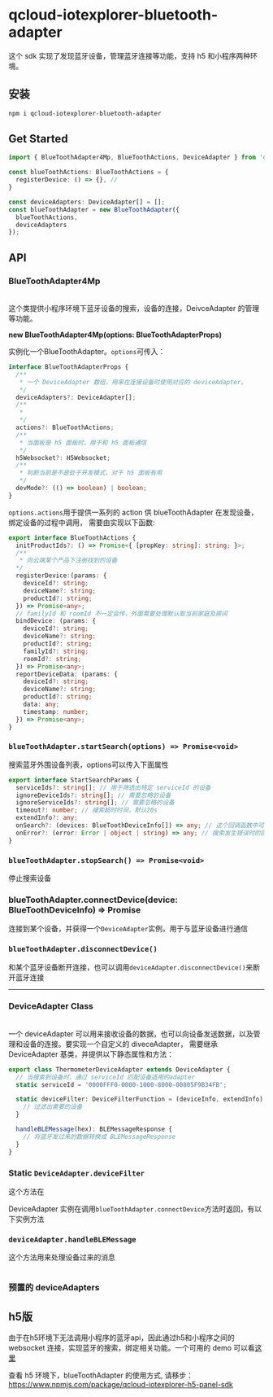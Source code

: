 # qcloud-iotexplorer-bluetooth-adapter

这个 sdk 实现了发现蓝牙设备，管理蓝牙连接等功能，支持 h5 和小程序两种环境。

## 安装

```bash
npm i qcloud-iotexplorer-bluetooth-adapter
```
## Get Started

```ts
import { BlueToothAdapter4Mp, BlueToothActions, DeviceAdapter } from 'qcloud-iotexplorer-bluetooth-adapter';

const blueToothActions: BlueToothActions = {
  registerDevice: () => {}, // 
}

const deviceAdapters: DeviceAdapter[] = [];
const blueToothAdapter = new BlueToothAdapter({
  blueToothActions,
  deviceAdapters
});
```
## API

### BlueToothAdapter4Mp
<br/>
这个类提供小程序环境下蓝牙设备的搜索，设备的连接，DeivceAdapter 的管理等功能。

**new BlueToothAdapter4Mp(options: BlueToothAdapterProps)** 

实例化一个BlueToothAdapter。`options`可传入：

```ts
interface BlueToothAdapterProps {
  /**
   * 一个 DeviceAdapter 数组，用来在连接设备时使用对应的 deviceAdapter。 
   */
  deviceAdapters?: DeviceAdapter[];
  /**
   * 
   */
  actions?: BlueToothActions;
  /**
   * 当面板是 h5 面板时，用于和 h5 面板通信
   */
  h5Websocket?: H5Websocket;
  /**
   * 判断当前是不是处于开发模式，对于 h5 面板有用
   */
  devMode?: (() => boolean) | boolean;
}
```

`options.actions`用于提供一系列的 action 供 blueToothAdapter 在发现设备，绑定设备的过程中调用， 需要由实现以下函数:

```ts
export interface BlueToothActions {
  initProductIds?: () => Promise<{ [propKey: string]: string; }>;
  /**
   * 向云端某个产品下注册找到的设备
  */
  registerDevice:(params: {
    deviceId?: string;
    deviceName?: string;
    productId?: string;
  }) => Promise<any>;
  // familyId 和 roomId 不一定会传，外面需要处理默认取当前家庭及房间
  bindDevice: (params: {
    deviceId?: string;
    deviceName?: string;
    productId?: string;
    familyId?: string;
    roomId?: string;
  }) => Promise<any>;
  reportDeviceData: (params: {
    deviceId?: string;
    deviceName?: string;
    productId?: string;
    data: any;
    timestamp: number;
  }) => Promise<any>;
}
```
### `blueToothAdapter.startSearch(options) => Promise<void>`

搜索蓝牙外围设备列表，options可以传入下面属性

```ts
export interface StartSearchParams {
  serviceIds?: string[]; // 用于筛选出特定 serviceId 的设备
  ignoreDeviceIds?: string[]; // 需要忽略的设备
  ignoreServiceIds?: string[]; // 需要忽略的设备
  timeout?: number; // 搜索超时时间，默认20s
  extendInfo?: any;
  onSearch?: (devices: BlueToothDeviceInfo[]) => any; // 这个回调函数中可以获得搜索到到设备列表
  onError?: (error: Error | object | string) => any; // 搜索发生错误时的回调
}

```

### `blueToothAdapter.stopSearch() => Promise<void>`

停止搜索设备

### blueToothAdapter.connectDevice(device: BlueToothDeviceInfo) => Promise<DeviceAdapter>

连接到某个设备，并获得一个`DeviceAdapter`实例，用于与蓝牙设备进行通信

### `blueToothAdapter.disconnectDevice()`

和某个蓝牙设备断开连接，也可以调用`deviceAdapter.disconnectDevice()`来断开蓝牙连接

---

### DeviceAdapter Class
<br/>
一个 deviceAdapter 可以用来接收设备的数据，也可以向设备发送数据，以及管理和设备的连接。要实现一个自定义的 diveceAdapter， 需要继承 DeviceAdapter 基类，并提供以下静态属性和方法：

```ts
export class ThermometerDeviceAdapter extends DeviceAdapter {
  // 当搜索到设备时，通过 serviceId 匹配设备适用的adapter
  static serviceId = '0000FFF0-0000-1000-8000-00805F9B34FB';

  static deviceFilter: DeviceFilterFunction = (deviceInfo, extendInfo) => {
    // 过滤出需要的设备
  }

  handleBLEMessage(hex): BLEMessageResponse {
    // 将蓝牙发过来的数据转换成 BLEMessageResponse
  }
}
```

### Static `DeviceAdapter.deviceFilter`

这个方法在

DeviceAdapter 实例在调用`blueToothAdapter.connectDevice`方法时返回，有以下实例方法

### `deviceAdapter.handleBLEMessage`

这个方法用来处理设备过来的消息


```
```
### 预置的 deviceAdapters


## h5版

由于在h5环境下无法调用小程序的蓝牙api，因此通过h5和小程序之间的 websocket 连接，实现蓝牙的搜索，绑定相关功能。一个可用的 demo 可以看[这里](https://github.com/tencentyun/iotexplorer-h5-panel-demo/blob/master/BLUETOOTH-README.md)

查看 h5 环境下，blueToothAdapter 的使用方式, 请移步： https://www.npmjs.com/package/qcloud-iotexplorer-h5-panel-sdk


